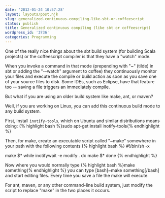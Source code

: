 ```yaml
---
date: '2012-01-24 10:57:28'
layout: layouts/post.njk
slug: generalized-continuous-compiling-like-sbt-or-coffeescript
status: publish
title: Generalized continuous compiling (like sbt or coffeescript)
wordpress_id: '3736'
categories: Programming
---
```


One of the really nice things about the sbt build system (for building Scala projects) or the coffeescript compiler is that they have a "watch" mode.

When you invoke a command in that mode (prepending with "~" (tilde) in sbt or adding the "--watch" argument to coffee) they continuously monitor your files and execute the compile or build action as soon as you save one of your source files to disk.  Some IDEs, such as Eclipse, have that feature too -- saving a file triggers an immediately compile.

But what if you are using an older build system like make, ant, or maven?

Well, if you are working on Linux, you can add this continuous build mode to any build system.

First, install `inotify-tools`, which on Ubuntu and similar distributions means doing:
{% highlight bash %}sudo apt-get install inotify-tools{% endhighlight %}

Then, for make, create an executable script called "~make" somewhere in your path with the following contents
{% highlight bash %}
   #!/bin/sh -x

   make $*
   while inotifywait -e modify .
   do
     make $*
   done
{% endhighlight %}

Now where you would normally type {% highlight bash %}make something{% endhighlight %} you can type [bash]~make something[/bash] and start editing files.  Every time you save a file the make will execute.

For ant, maven, or any other command-line build system, just modify the script to replace "make" in the two places it occurs.



